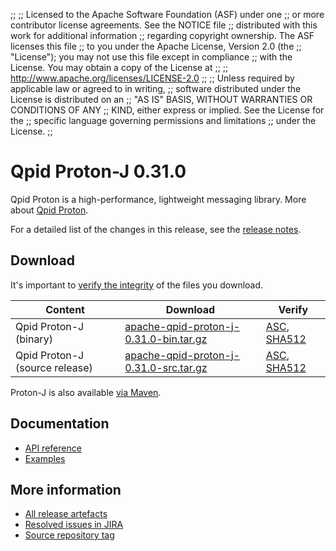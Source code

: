 ;;
;; Licensed to the Apache Software Foundation (ASF) under one
;; or more contributor license agreements.  See the NOTICE file
;; distributed with this work for additional information
;; regarding copyright ownership.  The ASF licenses this file
;; to you under the Apache License, Version 2.0 (the
;; "License"); you may not use this file except in compliance
;; with the License.  You may obtain a copy of the License at
;;
;;   http://www.apache.org/licenses/LICENSE-2.0
;;
;; Unless required by applicable law or agreed to in writing,
;; software distributed under the License is distributed on an
;; "AS IS" BASIS, WITHOUT WARRANTIES OR CONDITIONS OF ANY
;; KIND, either express or implied.  See the License for the
;; specific language governing permissions and limitations
;; under the License.
;;

# Qpid Proton-J 0.31.0

Qpid Proton is a high-performance, lightweight messaging library. More
about [Qpid Proton]({{site_url}}/proton/index.html).

For a detailed list of the changes in this release, see the [release
notes](release-notes.html).

## Download

It's important to [verify the
integrity]({{site_url}}/download.html#verify-what-you-download) of
the files you download.

| Content | Download | Verify |
|---------|----------|--------|
| Qpid Proton-J (binary) | [apache-qpid-proton-j-0.31.0-bin.tar.gz](http://archive.apache.org/dist/qpid/proton-j/0.31.0/apache-qpid-proton-j-0.31.0-bin.tar.gz) | [ASC](https://archive.apache.org/dist/qpid/proton-j/0.31.0/apache-qpid-proton-j-0.31.0-bin.tar.gz.asc), [SHA512](https://archive.apache.org/dist/qpid/proton-j/0.31.0/apache-qpid-proton-j-0.31.0-bin.tar.gz.sha512) |
| Qpid Proton-J (source release) | [apache-qpid-proton-j-0.31.0-src.tar.gz](http://archive.apache.org/dist/qpid/proton-j/0.31.0/apache-qpid-proton-j-0.31.0-src.tar.gz) | [ASC](https://archive.apache.org/dist/qpid/proton-j/0.31.0/apache-qpid-proton-j-0.31.0-src.tar.gz.asc), [SHA512](https://archive.apache.org/dist/qpid/proton-j/0.31.0/apache-qpid-proton-j-0.31.0-src.tar.gz.sha512) |

Proton-J is also available [via Maven]({{site_url}}/maven.html).

## Documentation


<div class="two-column" markdown="1">

 - [API reference](api/index.html)
 - [Examples](https://github.com/apache/qpid-proton-j/tree/0.31.0/examples)

</div>


## More information

 - [All release artefacts](http://archive.apache.org/dist/qpid/proton-j/0.31.0)
 - [Resolved issues in JIRA](https://issues.apache.org/jira/issues/?jql=project+%3D+PROTON+AND+fixVersion+%3D+%27proton-j-0.31.0%27+AND+resolution+%3D+%27fixed%27+ORDER+BY+priority+DESC)
 - [Source repository tag](https://gitbox.apache.org/repos/asf?p=qpid-proton-j.git;a=tag;h=0.31.0)

<script type="text/javascript">
  _deferredFunctions.push(function() {
      if ("0.31.0" === "{{current_proton_j_release}}") {
          _modifyCurrentReleaseLinks();
      }
  });
</script>